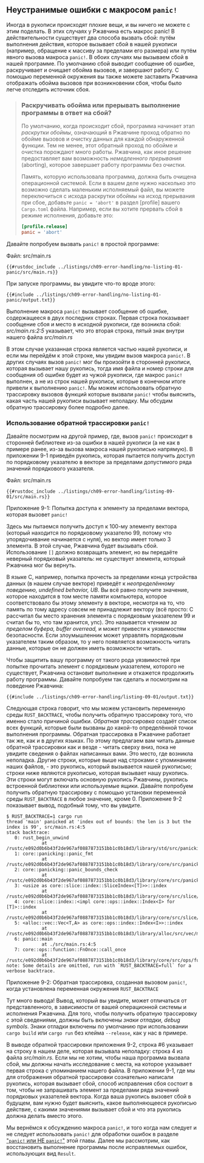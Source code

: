 ## Неустранимые ошибки с макросом `panic!`

Иногда в рукописи происходят плохие вещи, и вы ничего не можете с этим поделать. В этих случаях у Ржавчина есть макрос panic! В действительности существует два способа вызвать сбой: путём выполнения действия, которое вызывает сбой в нашей рукописи (например, обращение к массиву за пределами его размера) или путём явного вызова макроса `panic!`. В обоих случаях мы вызываем сбой в нашей программе. По умолчанию сбой выводит сообщение об ошибке, раскручивает и очищает обойма вызовов, и завершают работу. С помощью переменной окружения вы также можете заставить Ржавчина отображать обойма вызовов при возникновении сбоя, чтобы было легче отследить источник сбоя.

> ### Раскручивать обойма или прерывать выполнение программы в ответ на сбой?
>
> По умолчанию, когда происходит сбой, программа начинает этап *раскрутки обоймы*, означающий в Ржавчине проход обратно по обойме вызовов и очистку данных для каждой обнаруженной функции.  Тем не менее, этот обратный проход по обойме и очистка порождают много работы. Ржавчина, как иное решение предоставляет вам возможность *немедленного прерывания* (aborting), которое завершает работу программы без очистки.
>
> Память, которую использовала программа, должна быть очищена операционной системой. Если в вашем деле нужно насколько это возможно сделать маленьким исполняемый файл, вы можете переключиться с исхода раскрутки обоймы на исход прерывания при сбое, добавьте `panic = 'abort'` в раздел [profile] вашего <code>Cargo.toml</code> файла. Например, если вы хотите прервать сбой в режиме исполнения, добавьте это:
>
> ```toml
> [profile.release]
> panic = 'abort'
> ```

Давайте попробуем вызвать `panic!` в простой программе:

<span class="filename">Файл: src/main.rs</span>

```rust,should_panic,panics
{{#rustdoc_include ../listings/ch09-error-handling/no-listing-01-panic/src/main.rs}}
```

При запуске программы, вы увидите что-то вроде этого:

```console
{{#include ../listings/ch09-error-handling/no-listing-01-panic/output.txt}}

```

Выполнение макроса `panic!` вызывает сообщение об ошибке, содержащееся в двух последних строках. Первая строка показывает сообщение сбоя и место в исходной рукописи, где возникла сбой: *src/main.rs:2:5* указывает, что это вторая строка, пятый знак внутри нашего файла *src/main.rs*

В этом случае указанная строка является частью нашей рукописи, и если мы перейдём к этой строке, мы увидим  вызов макроса `panic!`. В других случаях вызов `panic!` мог бы произойти в сторонней рукописи, которая вызывает нашу рукопись, тогда имя файла и номер строки для сообщения об ошибке будет из чужой рукописи, где макрос `panic!` выполнен, а не из строк нашей рукописи, которые в конечном итоге привели к выполнению `panic!`. Мы можем использовать обратную трассировку вызовов функций которые вызвали `panic!` чтобы выяснить, какая часть нашей рукописи вызывает неполадку. Мы обсудим обратную трассировку более подробно далее.

### Использование обратной трассировки `panic!`

Давайте посмотрим на другой пример, где, вызов `panic!` происходит в сторонней библиотеке из-за ошибки в нашей рукописи (а не как в примере ранее, из-за вызова макроса нашей рукописью напрямую). В приложении 9-1 приведён рукопись, которая пытается получить доступ по порядковому указателю в векторе за пределами допустимого ряда значений порядкового указателя.

<span class="filename">Файл: src/main.rs</span>

```rust,should_panic,panics
{{#rustdoc_include ../listings/ch09-error-handling/listing-09-01/src/main.rs}}
```

<span class="caption">Приложение 9-1: Попытка доступа к элементу за пределами вектора, которая вызовет <code>panic!</code></span>

Здесь мы пытаемся получить доступ к 100-му элементу вектора (который находится по порядковому указателю 99, потому что упорядочивание начинается с нуля), но вектор имеет только 3 элемента. В этой случае, Ржавчина будет вызывать сбой. Использование `[]` должно возвращать элемент, но вы передаёте неверный порядковый указатель: не существует элемента, который Ржавчина мог бы вернуть.

В языке C, например, попытка прочесть за пределами конца устройства данных (в нашем случае векторе) приведёт к *неопределённому поведению, undefined behavior, UB*. Вы всё равно получите значение, которое находится в том месте памяти компьютера, которое соответствовало бы этому элементу в векторе, несмотря на то, что память по тому адресу совсем не принадлежит вектору (всё просто: C рассчитал бы место хранения элемента с порядковым указателем 99 и считал бы то, что там хранится, упс). Это называется *чтением за пределом буфера, buffer overread,* и может привести к уязвимостям безопасности. Если злоумышленник может управлять порядковым указателем таким образом, то у него появляется возможность читать данные, которые он не должен иметь возможности читать.

Чтобы защитить вашу программу от такого рода уязвимостей при попытке прочитать элемент с порядковым указателем, которого не существует, Ржавчина остановит выполнение и откажется продолжить работу программы. Давайте попробуем так сделать и посмотрим на поведение Ржавчина:

```console
{{#include ../listings/ch09-error-handling/listing-09-01/output.txt}}
```

Следующая строка говорит, что мы можем установить переменную среды `RUST_BACKTRACE`, чтобы получить обратную трассировку того, что именно стало причиной ошибки. <em>Обратная трассировка</em> создаёт список всех функций, которые были вызваны до какой-то определённой точки выполнения программы. Обратная трассировка в Ржавчине работает так же, как и в других языках. По этому предлагаем вам читать данные обратной трассировки как и везде - читать сверху вниз, пока не увидите сведения о файлах написанных вами. Это место, где возникла неполадка. Другие строки, которые выше над строками с упоминанием наших файлов, - это рукопись, который вызывается нашей рукописью; строки ниже являются рукописью, которая вызывает нашу рукопись. Эти строки могут включать основную рукопись Ржавчины, рукопись встроенной библиотеки или используемые ящики. Давайте попробуем получить обратную трассировку с помощью установки переменной среды <code>RUST_BACKTRACE</code> в любое значение, кроме 0. Приложение 9-2 показывает вывод, подобный тому, что вы увидите.

<!-- manual-regeneration
cd listings/ch09-error-handling/listing-09-01
RUST_BACKTRACE=1 cargo run
copy the backtrace output below
check the backtrace number mentioned in the text below the listing
-->

```console
$ RUST_BACKTRACE=1 cargo run
thread 'main' panicked at 'index out of bounds: the len is 3 but the index is 99', src/main.rs:4:5
stack backtrace:
   0: rust_begin_unwind
             at /rustc/e092d0b6b43f2de967af0887873151bb1c0b18d3/library/std/src/panicking.rs:584:5
   1: core::panicking::panic_fmt
             at /rustc/e092d0b6b43f2de967af0887873151bb1c0b18d3/library/core/src/panicking.rs:142:14
   2: core::panicking::panic_bounds_check
             at /rustc/e092d0b6b43f2de967af0887873151bb1c0b18d3/library/core/src/panicking.rs:84:5
   3: <usize as core::slice::index::SliceIndex<[T]>>::index
             at /rustc/e092d0b6b43f2de967af0887873151bb1c0b18d3/library/core/src/slice/index.rs:242:10
   4: core::slice::index::<impl core::ops::index::Index<I> for [T]>::index
             at /rustc/e092d0b6b43f2de967af0887873151bb1c0b18d3/library/core/src/slice/index.rs:18:9
   5: <alloc::vec::Vec<T,A> as core::ops::index::Index<I>>::index
             at /rustc/e092d0b6b43f2de967af0887873151bb1c0b18d3/library/alloc/src/vec/mod.rs:2591:9
   6: panic::main
             at ./src/main.rs:4:5
   7: core::ops::function::FnOnce::call_once
             at /rustc/e092d0b6b43f2de967af0887873151bb1c0b18d3/library/core/src/ops/function.rs:248:5
note: Some details are omitted, run with `RUST_BACKTRACE=full` for a verbose backtrace.
```

<span class="caption">Приложение 9-2: Обратная трассировка, созданная вызовом <code>panic!</code>, когда установлена переменная окружения <code>RUST_BACKTRACE</code></span>

Тут много вывода! Вывод, который вы увидите, может отличаться от представленного, в зависимости от вашей операционной системы и исполнения Ржавчина. Для того, чтобы получить обратную трассировку с этой сведениями, должны быть включены <em>знаки отладки, debug symbols</em>. Знаки отладки включены по умолчанию при использовании `cargo build` или `cargo run` без клейма `--release`, как у нас в примере.

В выводе обратной трассировки приложения 9-2, строка #6 указывает на строку в нашем деле, которая вызывала неполадку: строка 4 из файла *src/main.rs.* Если мы не хотим, чтобы наша программа вызвала сбой, мы должны начать исследование с места, на которое указывает первая строка с упоминанием нашего файла. В приложении 9-1, где мы для отображения обратной трассировки сознательно написали рукопись, которая вызывает сбой, способ исправления сбоя состоит в том, чтобы не запрашивать элемент за пределами ряда значений порядковых указателей вектора. Когда ваша рукопись вызовет сбой в будущем, вам нужно будет выяснить, какое выполняющееся рукописью действие, с какими значениями вызывает сбой и что эта рукопись должна делать вместо этого.

Мы вернёмся к обсуждению макроса `panic!`, и того когда нам следует и не следует использовать `panic!` для обработки ошибок в разделе <a data-md-type="raw_html" href="ch09-03-to-panic-or-not-to-panic.html#to-panic-or-not-to-panic">"`panic!` или НЕ `panic!`"</a><!--  --> этой главы. Далее мы рассмотрим, как восстановить выполнение программы после исправляемых ошибок, использующих вид `Result`.
